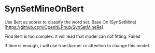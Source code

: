 # SynSetMineOnBert
Use Bert as scorer to classify the word set.  Base On (SynSetMine)[https://github.com/OpenNLPhub/SynSetMineRe]



Find Bert is too complex. it will lead that model can not fitting. Failed



If time is enough, i will use transformer or attention to change this model.